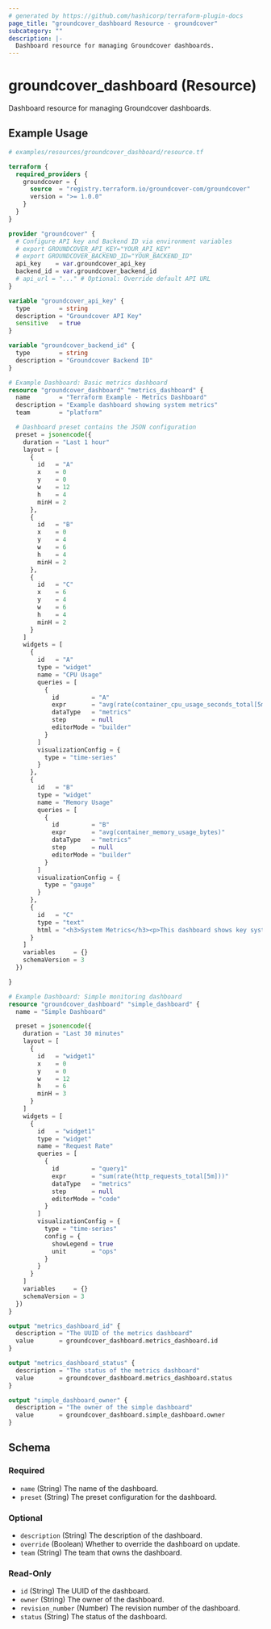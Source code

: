 ```yaml
---
# generated by https://github.com/hashicorp/terraform-plugin-docs
page_title: "groundcover_dashboard Resource - groundcover"
subcategory: ""
description: |-
  Dashboard resource for managing Groundcover dashboards.
---
```


# groundcover_dashboard (Resource)

Dashboard resource for managing Groundcover dashboards.

## Example Usage

```terraform
# examples/resources/groundcover_dashboard/resource.tf

terraform {
  required_providers {
    groundcover = {
      source  = "registry.terraform.io/groundcover-com/groundcover"
      version = ">= 1.0.0"
    }
  }
}

provider "groundcover" {
  # Configure API key and Backend ID via environment variables
  # export GROUNDCOVER_API_KEY="YOUR_API_KEY"
  # export GROUNDCOVER_BACKEND_ID="YOUR_BACKEND_ID"
  api_key    = var.groundcover_api_key
  backend_id = var.groundcover_backend_id
  # api_url = "..." # Optional: Override default API URL
}

variable "groundcover_api_key" {
  type        = string
  description = "Groundcover API Key"
  sensitive   = true
}

variable "groundcover_backend_id" {
  type        = string
  description = "Groundcover Backend ID"
}

# Example Dashboard: Basic metrics dashboard
resource "groundcover_dashboard" "metrics_dashboard" {
  name        = "Terraform Example - Metrics Dashboard"
  description = "Example dashboard showing system metrics"
  team        = "platform"

  # Dashboard preset contains the JSON configuration
  preset = jsonencode({
    duration = "Last 1 hour"
    layout = [
      {
        id   = "A"
        x    = 0
        y    = 0
        w    = 12
        h    = 4
        minH = 2
      },
      {
        id   = "B"
        x    = 0
        y    = 4
        w    = 6
        h    = 4
        minH = 2
      },
      {
        id   = "C"
        x    = 6
        y    = 4
        w    = 6
        h    = 4
        minH = 2
      }
    ]
    widgets = [
      {
        id   = "A"
        type = "widget"
        name = "CPU Usage"
        queries = [
          {
            id         = "A"
            expr       = "avg(rate(container_cpu_usage_seconds_total[5m])) * 100"
            dataType   = "metrics"
            step       = null
            editorMode = "builder"
          }
        ]
        visualizationConfig = {
          type = "time-series"
        }
      },
      {
        id   = "B"
        type = "widget"
        name = "Memory Usage"
        queries = [
          {
            id         = "B"
            expr       = "avg(container_memory_usage_bytes)"
            dataType   = "metrics"
            step       = null
            editorMode = "builder"
          }
        ]
        visualizationConfig = {
          type = "gauge"
        }
      },
      {
        id   = "C"
        type = "text"
        html = "<h3>System Metrics</h3><p>This dashboard shows key system metrics including CPU and memory usage.</p>"
      }
    ]
    variables     = {}
    schemaVersion = 3
  })

}

# Example Dashboard: Simple monitoring dashboard
resource "groundcover_dashboard" "simple_dashboard" {
  name = "Simple Dashboard"

  preset = jsonencode({
    duration = "Last 30 minutes"
    layout = [
      {
        id   = "widget1"
        x    = 0
        y    = 0
        w    = 12
        h    = 6
        minH = 3
      }
    ]
    widgets = [
      {
        id   = "widget1"
        type = "widget"
        name = "Request Rate"
        queries = [
          {
            id         = "query1"
            expr       = "sum(rate(http_requests_total[5m]))"
            dataType   = "metrics"
            step       = null
            editorMode = "code"
          }
        ]
        visualizationConfig = {
          type = "time-series"
          config = {
            showLegend = true
            unit       = "ops"
          }
        }
      }
    ]
    variables     = {}
    schemaVersion = 3
  })
}

output "metrics_dashboard_id" {
  description = "The UUID of the metrics dashboard"
  value       = groundcover_dashboard.metrics_dashboard.id
}

output "metrics_dashboard_status" {
  description = "The status of the metrics dashboard"
  value       = groundcover_dashboard.metrics_dashboard.status
}

output "simple_dashboard_owner" {
  description = "The owner of the simple dashboard"
  value       = groundcover_dashboard.simple_dashboard.owner
}
```

<!-- schema generated by tfplugindocs -->
## Schema

### Required

- `name` (String) The name of the dashboard.
- `preset` (String) The preset configuration for the dashboard.

### Optional

- `description` (String) The description of the dashboard.
- `override` (Boolean) Whether to override the dashboard on update.
- `team` (String) The team that owns the dashboard.

### Read-Only

- `id` (String) The UUID of the dashboard.
- `owner` (String) The owner of the dashboard.
- `revision_number` (Number) The revision number of the dashboard.
- `status` (String) The status of the dashboard.
